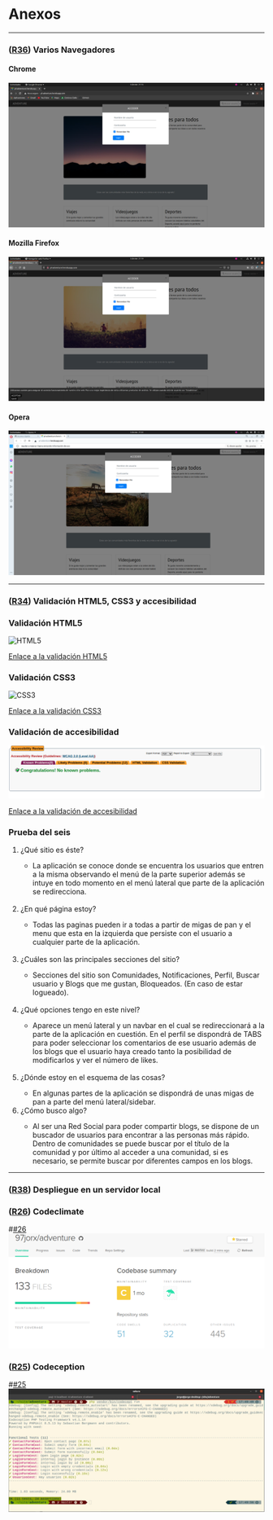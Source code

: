 # Anexos

---
### **([R36]()) Varios Navegadores**

#### Chrome
![Google Chrome](images/login-chrome.png)

#### Mozilla Firefox
![Mozilla Firefox](images/login-firefox.png)

#### Opera
![Opera](images/login-opera.png)

---

### **([R34]()) Validación HTML5, CSS3 y accesibilidad**

### Validación HTML5
![HTML5](images/validación-html.png)

[Enlace a la validación HTML5]()

### Validación CSS3
![CSS3](images/validación-css3.png)



[Enlace a la validación CSS3]()

### Validación de accesibilidad
![Accesibilidad](images/accesibilidad.png)

[Enlace a la validación de accesibilidad]()


### Prueba del seis

<ol>
<li>¿Qué sitio es éste?</li>
  <ul>
    <li>
        La aplicación se conoce donde se encuentra los usuarios que entren a la misma observando el menú de la parte superior además se intuye en todo momento en el menú lateral que parte de la aplicación se redirecciona. 
   </li>
 </ul>
<br>
<li>¿En qué página estoy?</li>
    <ul>
        <li>
        Todas las paginas pueden ir a todas a partir de migas de pan y el menu que esta en la izquierda que persiste con el usuario a cualquier parte de la aplicación.
       </li>
  </ul>
<br>
    <li>¿Cuáles son las principales secciones del sitio?</li>
<ul>
    <li>
        Secciones del sitio son Comunidades, Notificaciones, Perfil, Buscar usuario y Blogs que me gustan, Bloqueados. (En caso de estar logueado).
    </li>
</ul>
<br>

<li>¿Qué opciones tengo en este nivel?</li>
<ul>
    <li>Aparece un menú lateral y un navbar en el cual se redireccionará a la parte de la aplicación en cuestión. En el perfil se dispondrá de TABS para poder seleccionar los comentarios de ese usuario además de los blogs que el usuario haya creado tanto la posibilidad de modificarlos y ver el número de likes.</li>
</ul>
<br>

<li>¿Dónde estoy en el esquema de las cosas?</li>
<ul>
  <li> 
    En algunas partes de la aplicación se dispondrá de unas migas de pan a parte del menú lateral/sidebar.
 </li>
</ul>
<li>¿Cómo busco algo?</li>
<ul>
    <li>
        Al ser una Red Social para poder compartir blogs, se dispone de un buscador de usuarios para encontrar a las personas más rápido. Dentro de comunidades se puede buscar por el título de la comunidad y por último al acceder a una comunidad, si es necesario, se permite buscar por diferentes campos en los blogs.
   </li>
</ul>
</ol>

---

### **([R38]()) Despliegue en un servidor local**


### **([R26]()) Codeclimate**
#[#26](https://github.com/97jorx/adventure/issues/26)
![codeclimate](images/codeclimate.png)

### **([R25]()) Codeception**
#[#25](https://github.com/97jorx/adventure/issues/25)
![codeception](images/codeception.jpeg)